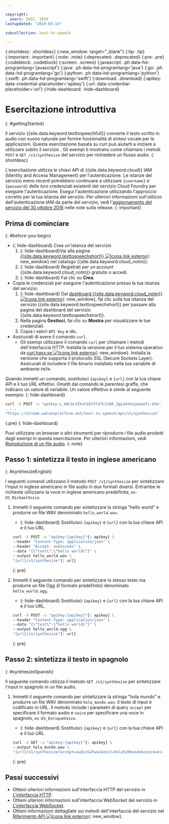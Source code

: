 ```yaml
---

copyright:
  years: 2015, 2019
lastupdated: "2019-03-14"

subcollection: text-to-speech

---
```


{:shortdesc: .shortdesc}
{:new_window: target="_blank"}
{:tip: .tip}
{:important: .important}
{:note: .note}
{:deprecated: .deprecated}
{:pre: .pre}
{:codeblock: .codeblock}
{:screen: .screen}
{:javascript: .ph data-hd-programlang='javascript'}
{:java: .ph data-hd-programlang='java'}
{:go: .ph data-hd-programlang='go'}
{:python: .ph data-hd-programlang='python'}
{:swift: .ph data-hd-programlang='swift'}
{:download: .download}
{:apikey: data-credential-placeholder='apikey'}
{:url: data-credential-placeholder='url'}
{:hide-dashboard: .hide-dashboard}

# Esercitazione introduttiva
{: #gettingStarted}

Il servizio {{site.data.keyword.texttospeechfull}} converte il testo scritto in audio con suono naturale per fornire funzionalità di sintesi vocale per le applicazioni. Questa esercitazione basata su curl può aiutarti a iniziare a utilizzare subito il servizio . Gli esempi ti mostrano come chiamare i metodi `POST` e `GET /v1/synthesize` del servizio per richiedere un flusso audio.
{: shortdesc}

L'esercitazione utilizza le chiavi API di {{site.data.keyword.cloud}} IAM (Identity and Access Management) per l'autenticazione. Le istanze del servizio meno recenti potrebbero continuare a utilizzare `{username}` e `{password}` delle loro credenziali esistenti del servizio Cloud Foundry per eseguire l'autenticazione. Esegui l'autenticazione utilizzando l'approccio corretto per la tua istanza del servizio. Per ulteriori informazioni sull'utilizzo dell'autenticazione IAM da parte del servizio, vedi l'[aggiornamento del servizio del 30 ottobre 2018](/docs/services/text-to-speech/release-notes.html#October2018) nelle note sulla release.
{: important}

## Prima di cominciare
{: #before-you-begin}

- {: hide-dashboard}  Crea un'istanza del servizio
    1.  {: hide-dashboard}Vai alla pagina [{{site.data.keyword.texttospeechshort}} ![Icona link esterno](../../icons/launch-glyph.svg "Icona link esterno")](https://{DomainName}/catalog/services/text-to-speech){: new_window} nel catalogo {{site.data.keyword.cloud_notm}}.
    1.  {: hide-dashboard} Registrati per un account {{site.data.keyword.cloud_notm}} gratuito o accedi.
    1.  {: hide-dashboard} Fai clic su **Crea**.
-   Copia le credenziali per eseguire l'autenticazione presso la tua istanza del servizio:
    1.  {: hide-dashboard} Dal [dashboard {{site.data.keyword.cloud_notm}} ![Icona link esterno](../../icons/launch-glyph.svg "Icona link esterno")](https://{DomainName}/dashboard/apps){: new_window}, fai clic sulla tua istanza del servizio {{site.data.keyword.texttospeechshort}} per passare alla pagina del dashboard del servizio {{site.data.keyword.texttospeechshort}}.
    1.  Nella pagina **Gestisci**, fai clic su **Mostra** per visualizzare le tue credenziali.
    1.  Copia i valori `API Key` e `URL`.
-   Assicurati di avere il comando `curl`.
    -   Gli esempi utilizzano il comando `curl` per chiamare i metodi dell'interfaccia HTTP. Installa la versione per il tuo sistema operativo da [curl.haxx.se ![Icona link esterno](../../icons/launch-glyph.svg "Icona link esterno")](https://curl.haxx.se/){: new_window}. Installa la versione che supporta il protocollo SSL (Secure Sockets Layer). Assicurati di includere il file binario installato nella tua variabile di ambiente `PATH`.

Quando immetti un comando, sostituisci `{apikey}` e `{url}` con la tua chiave API e il tuo URL effettivi. Ometti dal comando le parentesi graffe, che indicano un valore di variabile. Un valore effettivo è simile al seguente esempio:
{: hide-dashboard}

```bash
curl -X POST -u "apikey:L_HALhLVIksh1b73l97LSs6R_3gLo4xkujAaxm7i-b9x"
. . .
"https://stream.watsonplatform.net/text-to-speech/api/v1/synthesize"
```
{:pre}
{: hide-dashboard}

Puoi utilizzare un browser o altri strumenti per riprodurre i file audio prodotti dagli esempi in questa esercitazione. Per ulteriori informazioni, vedi [Riproduzione di un file audio](/docs/services/text-to-speech/audio-formats.html#formatsPlay).
{: note}

## Passo 1: sintetizza il testo in inglese americano
{: #synthesizeEnglish}

I seguenti comandi utilizzano il metodo `POST /v1/synthesize` per sintetizzare l'input in inglese americano in file audio in due formati diversi. Entrambe le richieste utilizzano la voce in inglese americano predefinita, `en-US_MichaelVoice`.

1.  Immetti il seguente comando per sintetizzare la stringa "hello world" e produrre un file WAV denominato `hello_world.wav`.
    -   {: hide-dashboard} Sostituisci `{apikey}` e `{url}` con la tua chiave API e il tuo URL.

    ```bash
    curl -X POST -u "apikey:{apikey}"{: apikey} \
    --header "Content-Type: application/json" \
    --header "Accept: audio/wav" \
    --data "{\"text\":\"hello world\"}" \
    --output hello_world.wav \
    "{url}/v1/synthesize"{: url}
    ```
    {: pre}

1.  Immetti il seguente comando per sintetizzare lo stesso testo ma produrre un file Ogg (il formato predefinito) denominato `hello_world.ogg`.
    -   {: hide-dashboard} Sostituisci `{apikey}` e `{url}` con la tua chiave API e il tuo URL.

    ```bash
    curl -X POST -u "apikey:{apikey}"{: apikey} \
    --header "Content-Type: application/json" \
    --data "{\"text\":\"hello world\"}" \
    --output hello_world.ogg \
    "{url}/v1/synthesize"{: url}
    ```
    {: pre}

## Passo 2: sintetizza il testo in spagnolo
{: #synthesizeSpanish}

Il seguente comando utilizza il metodo `GET /v1/synthesize` per sintetizzare l'input in spagnolo in un file audio.

1.  Immetti il seguente comando per sintetizzare la stringa "hola mundo" e produrre un file WAV denominato `hola_mundo.wav`. Il testo di input è codificato in URL. Il metodo include i parametri di query `accept` per specificare il formato audio e `voice` per specificare una voce in spagnolo, `es-ES_EnriqueVoice`.
    -   {: hide-dashboard} Sostituisci `{apikey}` e `{url}` con la tua chiave API e il tuo URL.

    ```bash
    curl -X GET -u "apikey:{apikey}"{: apikey} \
    --output hola_mundo.wav \
    "{url}/v1/synthesize?accept=audio%2Fwav&text=hola%20mundo&voice=es-ES_EnriqueVoice"{: url}
    ```
    {: pre}

## Passi successivi

-   Ottieni ulteriori informazioni sull'interfaccia HTTP del servizio in [L'interfaccia HTTP](/docs/services/text-to-speech/http.html).
-   Ottieni ulteriori informazioni sull'interfaccia WebSocket del servizio in [L'interfaccia WebSocket](/docs/services/text-to-speech/websockets.html).
-   Ottieni informazioni dettagliate sui metodi dell'interfaccia del servizio nel [Riferimento API ![Icona link esterno](../../icons/launch-glyph.svg "Icona link esterno")](https://{DomainName}/apidocs/text-to-speech){: new_window}.
